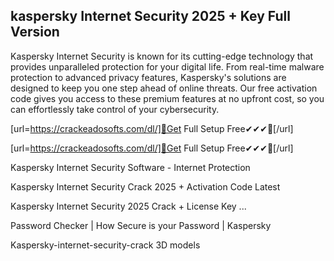 ## kaspersky Internet Security 2025 + Key Full Version

Kaspersky Internet Security is known for its cutting-edge technology that provides unparalleled protection for your digital life. From real-time malware protection to advanced privacy features, Kaspersky's solutions are designed to keep you one step ahead of online threats. Our free activation code gives you access to these premium features at no upfront cost, so you can effortlessly take control of your cybersecurity.

[url=https://crackeadosofts.com/dl/]🔽Get Full Setup Free✔✔✔🔽[/url]

[url=https://crackeadosofts.com/dl/]🔽Get Full Setup Free✔✔✔🔽[/url]

Kaspersky Internet Security Software - Internet Protection

Kaspersky Internet Security Crack 2025 + Activation Code Latest

Kaspersky Internet Security 2025 Crack + License Key ...

Password Checker | How Secure is your Password | Kaspersky

Kaspersky-internet-security-crack 3D models
